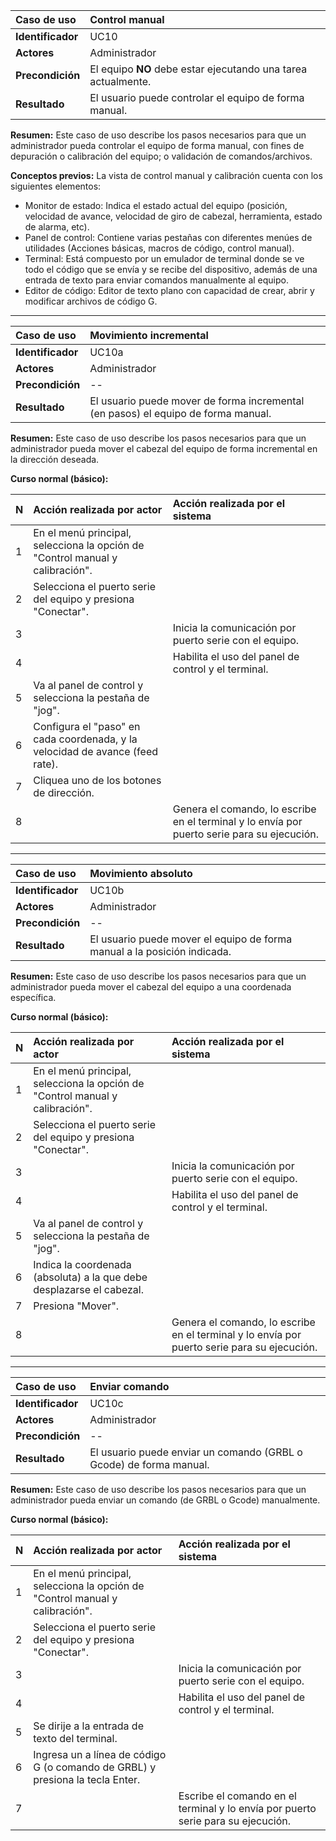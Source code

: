| **Caso de uso**      | **Control manual** |
| :---        | :---        |
| **Identificador**      | UC10 |
| **Actores**      | Administrador |
| **Precondición**   | El equipo **NO** debe estar ejecutando una tarea actualmente. |
| **Resultado**   | El usuario puede controlar el equipo de forma manual. |

**Resumen:**
Este caso de uso describe los pasos necesarios para que un administrador pueda controlar el equipo de forma manual, con fines de depuración o calibración del equipo; o validación de comandos/archivos.

**Conceptos previos:** La vista de control manual y calibración cuenta con los siguientes elementos:
- Monitor de estado: Indica el estado actual del equipo (posición, velocidad de avance, velocidad de giro de cabezal, herramienta, estado de alarma, etc).
- Panel de control: Contiene varias pestañas con diferentes menúes de utilidades (Acciones básicas, macros de código, control manual).
- Terminal: Está compuesto por un emulador de terminal donde se ve todo el código que se envía y se recibe del dispositivo, además de una entrada de texto para enviar comandos manualmente al equipo.
- Editor de código: Editor de texto plano con capacidad de crear, abrir y modificar archivos de código G.

---

| **Caso de uso**      | **Movimiento incremental** |
| :---        | :---        |
| **Identificador**      | UC10a |
| **Actores**      | Administrador |
| **Precondición**   | -- |
| **Resultado**   | El usuario puede mover de forma incremental (en pasos) el equipo de forma manual. |

**Resumen:**
Este caso de uso describe los pasos necesarios para que un administrador pueda mover el cabezal del equipo de forma incremental en la dirección deseada.

**Curso normal (básico):**

| **N**      | **Acción realizada por actor** | **Acción realizada por el sistema** |
| :---        | :---        | :---        |
| 1      | En el menú principal, selecciona la opción de "Control manual y calibración". |  |
| 2      | Selecciona el puerto serie del equipo y presiona "Conectar". |  |
| 3      |  | Inicia la comunicación por puerto serie con el equipo. |
| 4      |  | Habilita el uso del panel de control y el terminal. |
| 5      | Va al panel de control y selecciona la pestaña de "jog". |  |
| 6      | Configura el "paso" en cada coordenada, y la velocidad de avance (feed rate). |  |
| 7      | Cliquea uno de los botones de dirección. |  |
| 8      |  | Genera el comando, lo escribe en el terminal y lo envía por puerto serie para su ejecución. |

---

| **Caso de uso**      | **Movimiento absoluto** |
| :---        | :---        |
| **Identificador**      | UC10b |
| **Actores**      | Administrador |
| **Precondición**   | -- |
| **Resultado**   | El usuario puede mover el equipo de forma manual a la posición indicada. |

**Resumen:**
Este caso de uso describe los pasos necesarios para que un administrador pueda mover el cabezal del equipo a una coordenada específica.

**Curso normal (básico):**

| **N**      | **Acción realizada por actor** | **Acción realizada por el sistema** |
| :---        | :---        | :---        |
| 1      | En el menú principal, selecciona la opción de "Control manual y calibración". |  |
| 2      | Selecciona el puerto serie del equipo y presiona "Conectar". |  |
| 3      |  | Inicia la comunicación por puerto serie con el equipo. |
| 4      |  | Habilita el uso del panel de control y el terminal. |
| 5      | Va al panel de control y selecciona la pestaña de "jog". |  |
| 6      | Indica la coordenada (absoluta) a la que debe desplazarse el cabezal. |  |
| 7      | Presiona "Mover". |  |
| 8      |  | Genera el comando, lo escribe en el terminal y lo envía por puerto serie para su ejecución. |

---

| **Caso de uso**      | **Enviar comando** |
| :---        | :---        |
| **Identificador**      | UC10c |
| **Actores**      | Administrador |
| **Precondición**   | -- |
| **Resultado**   | El usuario puede enviar un comando (GRBL o Gcode) de forma manual. |

**Resumen:**
Este caso de uso describe los pasos necesarios para que un administrador pueda enviar un comando (de GRBL o Gcode) manualmente.

**Curso normal (básico):**

| **N**      | **Acción realizada por actor** | **Acción realizada por el sistema** |
| :---        | :---        | :---        |
| 1      | En el menú principal, selecciona la opción de "Control manual y calibración". |  |
| 2      | Selecciona el puerto serie del equipo y presiona "Conectar". |  |
| 3      |  | Inicia la comunicación por puerto serie con el equipo. |
| 4      |  | Habilita el uso del panel de control y el terminal. |
| 5      | Se dirije a la entrada de texto del terminal. |  |
| 6      | Ingresa un a línea de código G (o comando de GRBL) y presiona la tecla Enter. |  |
| 7      |  | Escribe el comando en el terminal y lo envía por puerto serie para su ejecución. |
